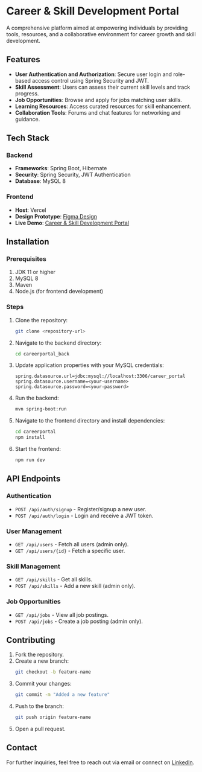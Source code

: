 # Career & Skill Development Portal

A comprehensive platform aimed at empowering individuals by providing tools, resources, and a collaborative environment for career growth and skill development.

## Features
- **User Authentication and Authorization**: Secure user login and role-based access control using Spring Security and JWT.
- **Skill Assessment**: Users can assess their current skill levels and track progress.
- **Job Opportunities**: Browse and apply for jobs matching user skills.
- **Learning Resources**: Access curated resources for skill enhancement.
- **Collaboration Tools**: Forums and chat features for networking and guidance.

## Tech Stack

### Backend
- **Frameworks**: Spring Boot, Hibernate
- **Security**: Spring Security, JWT Authentication
- **Database**: MySQL 8

### Frontend
- **Host**: Vercel
- **Design Prototype**: [Figma Design](https://www.figma.com/design/u0PKyVnUZSyCipIGQAwfL9/Untitled?node-id=2-803&t=BGl4sPuKO4fsOJ6h-0)
- **Live Demo**: [Career & Skill Development Portal](https://careerportal-nine.vercel.app/)

## Installation

### Prerequisites
1. JDK 11 or higher
2. MySQL 8
3. Maven
4. Node.js (for frontend development)

### Steps
1. Clone the repository:
   ```bash
   git clone <repository-url>
   ```
2. Navigate to the backend directory:
   ```bash
   cd careerportal_back
   ```
3. Update application properties with your MySQL credentials:
   ```properties
   spring.datasource.url=jdbc:mysql://localhost:3306/career_portal
   spring.datasource.username=<your-username>
   spring.datasource.password=<your-password>
   ```
4. Run the backend:
   ```bash
   mvn spring-boot:run
   ```
5. Navigate to the frontend directory and install dependencies:
   ```bash
   cd careerportal
   npm install
   ```
6. Start the frontend:
   ```bash
   npm run dev
   ```

## API Endpoints

### Authentication
- `POST /api/auth/signup` - Register/signup a new user.
- `POST /api/auth/login` - Login and receive a JWT token.

### User Management
- `GET /api/users` - Fetch all users (admin only).
- `GET /api/users/{id}` - Fetch a specific user.

### Skill Management
- `GET /api/skills` - Get all skills.
- `POST /api/skills` - Add a new skill (admin only).

### Job Opportunities
- `GET /api/jobs` - View all job postings.
- `POST /api/jobs` - Create a job posting (admin only).

## Contributing

1. Fork the repository.
2. Create a new branch:
   ```bash
   git checkout -b feature-name
   ```
3. Commit your changes:
   ```bash
   git commit -m "Added a new feature"
   ```
4. Push to the branch:
   ```bash
   git push origin feature-name
   ```
5. Open a pull request.

## Contact
For further inquiries, feel free to reach out via email or connect on [LinkedIn](https://www.linkedin.com/in/kshitij-ratnawat/).
